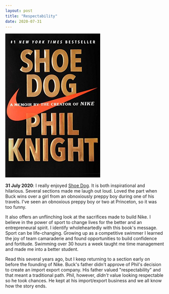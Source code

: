 ```yaml
---
layout: post
title: "Respectability"
date: 2020-07-31
---
```


<p><img src="/static/img/shoedog.jpg" width="300"/></p>

						
<p><b>31 July 2020</b>:  I really enjoyed <u>Shoe Dog</u>.  It is both inspirational and hilarious.
			Several sections made me laugh out loud.  Loved the part when Buck wins over a girl from an obnoxiously
			preppy boy during one of his travels.  I've seen an obnoxious preppy boy or two at Princeton, so it was too funny.
</p>
		
<p>
			It also offers an unflinching look at the sacrifices made to 
			build Nike.  I believe in the power of sport to change lives for the better and an 
			entrepreneural spirit.  I identify wholeheartedly with this book's message.  Sport can be life-changing.  
			Growing up as a competitive swimmer I learned the joy of team camaraderie and found opportunities
			to build confidence and fortitude. Swimming over 30 hours a week taught me time management and made me into a better student.  
		</p>

<p> Read this several years ago, but I keep returning to a section early on before the founding of Nike.  Buck's
			father didn't approve of Phil's decision to create an import export company.
			His father valued "respectability" and that meant a traditional path.  
			Phil, however, <em>didn't</em> value looking respectable so he took chances.  He kept at his import/export business 
			and we all know how the story ends. 
</p>
	